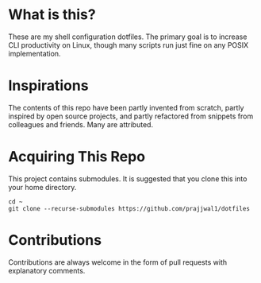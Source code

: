 # What is this?
These are my shell configuration dotfiles. The primary goal is to increase CLI productivity on Linux, though many scripts run just fine on any POSIX implementation.

# Inspirations
The contents of this repo have been partly invented from scratch, partly inspired by open source projects, and partly refactored from snippets from colleagues and friends. Many are attributed.

# Acquiring This Repo
This project contains submodules. It is suggested that you clone this into your home directory.

    cd ~
    git clone --recurse-submodules https://github.com/prajjwal1/dotfiles

# Contributions
Contributions are always welcome in the form of pull requests with explanatory comments.
